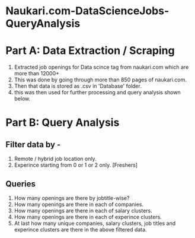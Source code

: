 # Naukari.com-DataScienceJobs-QueryAnalysis
# Part A: Data Extraction / Scraping
1. Extracted job openings for Data scince tag from naukari.com which are more than 12000+
2. This was done by going through more than 850 pages of naukari.com.
3. Then that data is stored as .csv in 'Database' folder.
4. this was then used for further processing and query analysis shown below.


# Part B: Query Analysis
## Filter data by - 
1. Remote / hybrid job location only.
2. Experince starting from 0 or 1 or 2 only. [Freshers]

## Queries
1. How many openings are there by jobtitle-wise?
2. How many openings are there in each of companies.
3. How many openings are there in each of salary clusters.
4. How many openings are there in each of experince clusters.
5. At last how many unique companies, salary clusters, job titles and experince clusters are there in the above filtered data.
